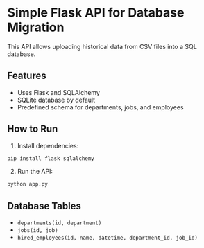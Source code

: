# Simple Flask API for Database Migration

This API allows uploading historical data from CSV files into a SQL database.

## Features

- Uses Flask and SQLAlchemy
- SQLite database by default
- Predefined schema for departments, jobs, and employees

## How to Run

1. Install dependencies:

```bash
pip install flask sqlalchemy
```

2. Run the API:

```bash
python app.py
```

## Database Tables

- `departments(id, department)`
- `jobs(id, job)`
- `hired_employees(id, name, datetime, department_id, job_id)`